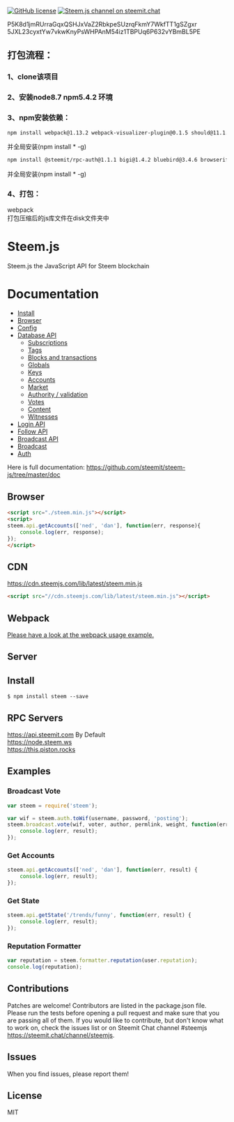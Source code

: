 [![GitHub license](https://img.shields.io/badge/license-MIT-blue.svg)](https://github.com/steemit/steem-js/blob/master/LICENSE)
[![Steem.js channel on steemit.chat](https://img.shields.io/badge/chat-steemit.chat-1c56a4.svg)](https://steemit.chat/channel/steemjs)

P5K8d1jmRUrraGqxQSHJxVaZ2RbkpeSUzrqFkmY7WkfTT1gSZgxr   
5JXL23cyxtYw7vkwKnyPsWHPAnM54iz1TBPUq6P632vYBmBL5PE

## 打包流程：  
### 1、clone该项目  
### 2、安装node8.7 npm5.4.2 环境  
### 3、npm安装依赖：  
```html
npm install webpack@1.13.2 webpack-visualizer-plugin@0.1.5 should@11.1.0 mocha@3.0.2 mocha-make-stub@2.3.2 babel-cli@6.16.0 babel-eslint@7.1.1 babel-loader@6.2.5 babel-polyfill@6.23.0 babel-preset-es2015@6.16.0 babel-preset-es2017@6.16.0 babel-register@6.14.0 bluebird@3.4.6 eslint@3.5.0 eslint-plugin-import@1.15.0 eslint-plugin-jsx-a11y@2.2.2 eslint-plugin-react@6.2.1 json-loader@0.5.4  
```
并全局安装(npm install * -g)  
```html
npm install @steemit/rpc-auth@1.1.1 bigi@1.4.2 bluebird@3.4.6 browserify-aes@1.0.6 bs58@4.0.0 buffer@5.0.6 bytebuffer@5.0.1 create-hash@1.1.2 create-hmac@1.1.4 cross-env@5.0.0 cross-fetch@1.1.1 debug@2.6.8 detect-node@2.0.3 ecurve@1.0.5 lodash@4.16.4 retry@0.12.0 secure-random@1.1.1 ws@3.3.2  
```
并全局安装(npm install * -g)  
### 4、打包：
webpack   
打包压缩后的js库文件在disk文件夹中  

# Steem.js
Steem.js the JavaScript API for Steem blockchain

# Documentation

- [Install](https://github.com/steemit/steem-js/tree/master/doc#install)
- [Browser](https://github.com/steemit/steem-js/tree/master/doc#browser)
- [Config](https://github.com/steemit/steem-js/tree/master/doc#config)
- [Database API](https://github.com/steemit/steem-js/tree/master/doc#api)
    - [Subscriptions](https://github.com/steemit/steem-js/tree/master/doc#subscriptions)
    - [Tags](https://github.com/steemit/steem-js/tree/master/doc#tags)
    - [Blocks and transactions](https://github.com/steemit/steem-js/tree/master/doc#blocks-and-transactions)
    - [Globals](https://github.com/steemit/steem-js/tree/master/doc#globals)
    - [Keys](https://github.com/steemit/steem-js/tree/master/doc#keys)
    - [Accounts](https://github.com/steemit/steem-js/tree/master/doc#accounts)
    - [Market](https://github.com/steemit/steem-js/tree/master/doc#market)
    - [Authority / validation](https://github.com/steemit/steem-js/tree/master/doc#authority--validation)
    - [Votes](https://github.com/steemit/steem-js/tree/master/doc#votes)
    - [Content](https://github.com/steemit/steem-js/tree/master/doc#content)
    - [Witnesses](https://github.com/steemit/steem-js/tree/master/doc#witnesses)
- [Login API](https://github.com/steemit/steem-js/tree/master/doc#login)
- [Follow API](https://github.com/steemit/steem-js/tree/master/doc#follow-api)
- [Broadcast API](https://github.com/steemit/steem-js/tree/master/doc#broadcast-api)
- [Broadcast](https://github.com/steemit/steem-js/tree/master/doc#broadcast)
- [Auth](https://github.com/steemit/steem-js/tree/master/doc#auth)


Here is full documentation:
https://github.com/steemit/steem-js/tree/master/doc

## Browser
```html
<script src="./steem.min.js"></script>
<script>
steem.api.getAccounts(['ned', 'dan'], function(err, response){
    console.log(err, response);
});
</script>
```

## CDN
https://cdn.steemjs.com/lib/latest/steem.min.js<br/>
```html
<script src="//cdn.steemjs.com/lib/latest/steem.min.js"></script>
```

## Webpack
[Please have a look at the webpack usage example.](https://github.com/steemit/steem-js/blob/master/examples/webpack-example)

## Server
## Install
```
$ npm install steem --save
```

## RPC Servers
https://api.steemit.com By Default<br/>
https://node.steem.ws<br/>
https://this.piston.rocks<br/>

## Examples
### Broadcast Vote
```js
var steem = require('steem');

var wif = steem.auth.toWif(username, password, 'posting');
steem.broadcast.vote(wif, voter, author, permlink, weight, function(err, result) {
	console.log(err, result);
});
```

### Get Accounts
```js
steem.api.getAccounts(['ned', 'dan'], function(err, result) {
	console.log(err, result);
});
```

### Get State
```js
steem.api.getState('/trends/funny', function(err, result) {
	console.log(err, result);
});
```

### Reputation Formatter
```js
var reputation = steem.formatter.reputation(user.reputation);
console.log(reputation);
```

## Contributions
Patches are welcome! Contributors are listed in the package.json file. Please run the tests before opening a pull request and make sure that you are passing all of them. If you would like to contribute, but don't know what to work on, check the issues list or on Steemit Chat channel #steemjs https://steemit.chat/channel/steemjs.

## Issues
When you find issues, please report them!

## License
MIT
